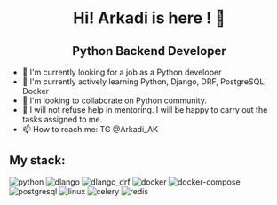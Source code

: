 <h1 align="center"> Hi! Arkadi is here ! 👋 </h1>
<h2 align="center"> Python Backend Developer </h2>

- 🔭 I'm currently looking for a job as a Python developer
- 🌱 I'm currently actively learning Python, Django, DRF, PostgreSQL, Docker
- 👯 I'm looking to collaborate on Python community.
- 🤔 I will not refuse help in mentoring. I will be happy to carry out the tasks assigned to me.
- 📫 How to reach me: TG @Arkadi_AK

<h2>My stack:</h2>


![python](https://img.shields.io/badge/Python-blue?style=for-the-badge&logo=python&logoColor=yellow)
![dlango](https://img.shields.io/badge/Django-0C4B33?style=for-the-badge&logo=django&logoColor=white)
![dlango_drf](https://img.shields.io/badge/DJANGO_REST_FRAMEWORK-7f2d2d?style=for-the-badge&logo=django_rest_framework&logoColor=white)
![docker](https://img.shields.io/badge/docker-2CA5E0?style=for-the-badge&logo=docker&logoColor=white)
![docker-compose](https://img.shields.io/badge/docker_compose-2CA5E0?style=for-the-badge&logo=docker-compose&logoColor=white)
![postgresql](https://img.shields.io/badge/PostgreSQL-316192?style=for-the-badge&logo=postgresql&logoColor=white)
![linux](https://img.shields.io/badge/linux-black?style=for-the-badge&logo=linux&logoColor=yellow)
![celery](https://img.shields.io/badge/celery-black?style=for-the-badge&logo=celery&logoColor=yellow)
![redis](https://img.shields.io/badge/redis-black?style=for-the-badge&logo=redis&logoColor=yellow)
